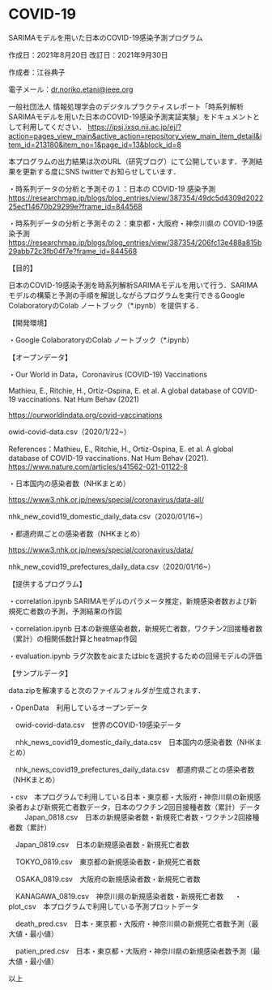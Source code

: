# COVID-19
SARIMAモデルを用いた日本のCOVID-19感染予測プログラム

作成日：2021年8月20日
改訂日：2021年9月30日

作成者：江谷典子

電子メール：dr.noriko.etani@ieee.org

一般社団法人 情報処理学会のデジタルプラクティスレポート「時系列解析 SARIMAモデルを用いた日本のCOVID-19感染予測実証実験」をドキュメントとして利用してください．
https://ipsj.ixsq.nii.ac.jp/ej/?action=pages_view_main&active_action=repository_view_main_item_detail&item_id=213180&item_no=1&page_id=13&block_id=8

本プログラムの出力結果は次のURL（研究ブログ）にて公開しています．予測結果を更新する度にSNS twitterでお知らせしています．

・時系列データの分析と予測その１：日本の COVID-19 感染予測　https://researchmap.jp/blogs/blog_entries/view/387354/49dc5d4309d202225ecf14670b29299e?frame_id=844568

・時系列データの分析と予測その２：東京都・大阪府・神奈川県の COVID-19感染予測　https://researchmap.jp/blogs/blog_entries/view/387354/206fc13e488a815b29abb72c3fb04f7e?frame_id=844568

【目的】

日本のCOVID-19感染予測を時系列解析SARIMAモデルを用いて行う．SARIMAモデルの構築と予測の手順を解説しながらプログラムを実行できるGoogle ColaboratoryのColab ノートブック（*.ipynb）を提供する．

【開発環境】

・Google ColaboratoryのColab ノートブック（*.ipynb）

【オープンデータ】

・Our World in Data，Coronavirus (COVID-19) Vaccinations

Mathieu, E., Ritchie, H., Ortiz-Ospina, E. et al. A global database of COVID-19 vaccinations. Nat Hum Behav (2021)

https://ourworldindata.org/covid-vaccinations

owid-covid-data.csv（2020/1/22~）

References：Mathieu, E., Ritchie, H., Ortiz-Ospina, E. et al. A global database of COVID-19 vaccinations. Nat Hum Behav (2021). https://www.nature.com/articles/s41562-021-01122-8


・日本国内の感染者数（NHKまとめ）

https://www3.nhk.or.jp/news/special/coronavirus/data-all/

nhk_new_covid19_domestic_daily_data.csv（2020/01/16~）


・都道府県ごとの感染者数（NHKまとめ）

https://www3.nhk.or.jp/news/special/coronavirus/data/

nhk_new_covid19_prefectures_daily_data.csv（2020/01/16~）

【提供するプログラム】

・correlation.ipynb SARIMAモデルのパラメータ推定，新規感染者数および新規死亡者数の予測，予測結果の作図

・correlation.ipynb 日本の新規感染者数，新規死亡者数，ワクチン2回接種者数（累計）の相関係数計算とheatmap作図

・evaluation.ipynb ラグ次数をaicまたはbicを選択するための回帰モデルの評価

【サンプルデータ】

data.zipを解凍すると次のファイルフォルダが生成されます．

・OpenData　利用しているオープンデータ

　owid-covid-data.csv　世界のCOVID-19感染データ
 
　nhk_news_covid19_domestic_daily_data.csv　日本国内の感染者数（NHKまとめ）
 
　nhk_news_covid19_prefectures_daily_data.csv　都道府県ごとの感染者数（NHKまとめ）
  
・csv　本プログラムで利用している日本・東京都・大阪府・神奈川県の新規感染者および新規死亡者数データ，日本のワクチン2回目接種者数（累計）データ
　
　Japan_0818.csv　日本の新規感染者数・新規死亡者数・ワクチン2回接種者数（累計）
  
　Japan_0819.csv　日本の新規感染者数・新規死亡者数
  
　TOKYO_0819.csv　東京都の新規感染者数・新規死亡者数
  
　OSAKA_0819.csv　大阪府の新規感染者数・新規死亡者数
  
　KANAGAWA_0819.csv　神奈川県の新規感染者数・新規死亡者数
　
・plot_csv　本プログラムで利用している予測プロットデータ

　death_pred.csv　日本・東京都・大阪府・神奈川県の新規死亡者数予測（最大値・最小値）
 
　patien_pred.csv　日本・東京都・大阪府・神奈川県の新規感染者数予測（最大値・最小値）
　

以上

